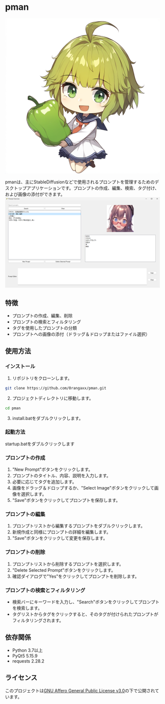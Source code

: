 # pman
![イメージ画像](src/resources/images/icon.png)

pmanは、主にStableDiffusionなどで使用されるプロンプトを管理するためのデスクトップアプリケーションです。プロンプトの作成、編集、検索、タグ付け、および画像の添付ができます。
![スクリーンショット１](src/resources/images/screenshot01.png)

## 特徴

- プロンプトの作成、編集、削除
- プロンプトの検索とフィルタリング
- タグを使用したプロンプトの分類
- プロンプトへの画像の添付（ドラッグ＆ドロップまたはファイル選択）

## 使用方法

### インストール

1. リポジトリをクローンします。
```bash
git clone https://github.com/0rangaxx/pman.git
```

2. プロジェクトディレクトリに移動します。
```bash
cd pman
```

3. install.batをダブルクリックします。

### 起動方法

startup.batをダブルクリックします


### プロンプトの作成

1. "New Prompt"ボタンをクリックします。
2. プロンプトのタイトル、内容、説明を入力します。
3. 必要に応じてタグを追加します。
4. 画像をドラッグ＆ドロップするか、"Select Image"ボタンをクリックして画像を選択します。
5. "Save"ボタンをクリックしてプロンプトを保存します。

### プロンプトの編集

1. プロンプトリストから編集するプロンプトをダブルクリックします。
2. 新規作成と同様にプロンプトの詳細を編集します。
3. "Save"ボタンをクリックして変更を保存します。

### プロンプトの削除

1. プロンプトリストから削除するプロンプトを選択します。
2. "Delete Selected Prompt"ボタンをクリックします。
3. 確認ダイアログで"Yes"をクリックしてプロンプトを削除します。

### プロンプトの検索とフィルタリング

- 検索バーにキーワードを入力し、"Search"ボタンをクリックしてプロンプトを検索します。
- タグリストからタグをクリックすると、そのタグが付けられたプロンプトがフィルタリングされます。

## 依存関係

- Python 3.7以上
- PyQt5 5.15.9
- requests 2.28.2

## ライセンス

このプロジェクトは[GNU Affero General Public License v3.0](LICENSE)の下で公開されています。